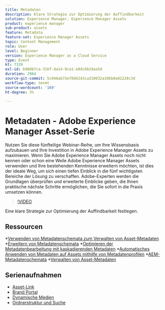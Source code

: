 ```yaml
---
title: Metadaten
description: Klare Strategie zur Optimierung der Auffindbarkeit
solution: Experience Manager, Experience Manager Assets
product: experience manager
sub-product: assets
feature: Metadata
feature-set: Experience Manager Assets
topic: Content Management
role: User
level: Beginner
version: Experience Manager as a Cloud Service
type: Event
kt: 7339
exl-id: b988b7ca-316f-4a14-9ca1-a9dc6b24aa5d
duration: 2964
source-git-commit: 5c946ab73e78d4243ca310032a10bb8e82228c3d
workflow-type: tm+mt
source-wordcount: '169'
ht-degree: 3%

---
```


# Metadaten - Adobe Experience Manager Asset-Serie

Nutzen Sie diese fünfteilige Webinar-Reihe, um Ihre Wissensbasis aufzubauen und Ihre Investition in Adobe Experience Manager Assets zu maximieren. Wenn Sie Adobe Experience Manager Assets noch nicht kennen oder schon eine Weile Adobe Experience Manager Assets verwenden und Ihre bestehenden Kenntnisse erweitern möchten, ist dies der ideale Weg, um sich einen tiefen Einblick in die fünf wichtigsten Bereiche der Lösung zu verschaffen. Adobe-Experten werden die Grundlagen überprüfen und erweiterte Einblicke geben, die Ihnen praktische nächste Schritte ermöglichen, die Sie sofort in die Praxis umsetzen können.

>[!VIDEO](https://video.tv.adobe.com/v/332134/?quality=12&learn=on&hidetitle=true)

Eine klare Strategie zur Optimierung der Auffindbarkeit festlegen.

## Ressourcen

*[Verwenden von Metadatenschemata zum Verwalten von Asset-Metadaten](https://experienceleague.adobe.com/docs/experience-manager-learn/assets/authoring/metadata.html)
*[Erweitern von Metadatenschemata](https://experienceleague.adobe.com/docs/experience-manager-learn/assets/configuring/metadata-schemas.html?lang=de)
*[Optimieren der Metadatenbearbeitung mit kaskadierenden Metadaten](https://experienceleague.adobe.com/docs/experience-manager-learn/assets/metadata/cascade-metadata-feature-video-use.html?lang=de)
*[Automatisches Anwenden von Metadaten auf Assets mithilfe von Metadatenprofilen](https://experienceleague.adobe.com/docs/experience-manager-learn/assets/configuring/metadata-profiles.html?lang=de)
*[AEM-Metadatenschemata](https://experienceleague.adobe.com/docs/experience-manager-65/assets/administer/metadata-schemas.html?lang=en#administer)
*[Verwalten von Asset-Metadaten](https://experienceleague.adobe.com/docs/experience-manager-65/assets/using/metadata.html?lang=en#RegisteringacustomnamespacewithinAEM)

## Serienaufnahmen

* [Asset-Link](asset-link.md)
* [Brand Portal](brand-portal.md)
* [Dynamische Medien](dynamic-media.md)
* [Ordnerstruktur und Suche](folder-structure-search.md)
